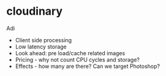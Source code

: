 # cloudinary


Adi 

* Client side processing
* Low latency storage
* Look ahead: pre load/cache related images
* Pricing - why not count CPU cycles and storage?
* Effects - how many are there? Can we target Photoshop?

